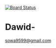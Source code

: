 [![Board Status](https://dev.azure.com/blaneczka9599/b18680ae-05b4-420c-a72c-50d37edddc07/49994edb-dce0-4e4f-b259-99baa9fa6b77/_apis/work/boardbadge/ce74e38d-4520-4e3a-9583-fbca6f8543b6)](https://dev.azure.com/blaneczka9599/b18680ae-05b4-420c-a72c-50d37edddc07/_boards/board/t/49994edb-dce0-4e4f-b259-99baa9fa6b77/Microsoft.RequirementCategory)
# Dawid-
sowa9599@gmail.com
